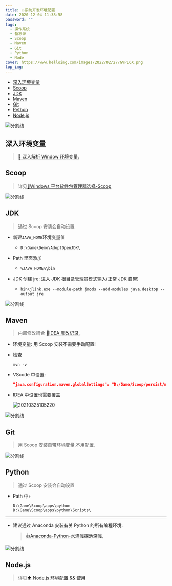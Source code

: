 ```yaml
---
title: 💥系统开发环境配置
date: 2020-12-04 11:38:58
password: ""
tags:
  - 操作系统
  - 备忘录
  - Scoop
  - Maven
  - Git
  - Python
  - Node
cover: https://www.helloimg.com/images/2022/02/27/GVPL6X.png
top_img:
---
```


<!--
 * @Author: Weidows
 * @Date: 2020-12-04 11:38:58
 * @LastEditors: Weidows
 * @LastEditTime: 2022-02-07 01:05:13
 * @FilePath: \Blog-private\source\_posts\system\system_variable.md
 * @Description:
-->

- [深入环境变量](#深入环境变量)
- [Scoop](#scoop)
- [JDK](#jdk)
- [Maven](#maven)
- [Git](#git)
- [Python](#python)
- [Node.js](#nodejs)

<a>![分割线](https://cdn.jsdelivr.net/gh/Weidows/Images/img/divider.png)</a>

## 深入环境变量

> [🎇 深入解析 Window 环境变量.](../深入环境变量)

## Scoop

> 详见[🙌Windows 平台软件包管理器选择-Scoop](../../tools/Scoop)

<a>![分割线](https://cdn.jsdelivr.net/gh/Weidows/Images/img/divider.png)</a>

## JDK

> 通过 Scoop 安装会自动设置

- 新建`JAVA_HOME`环境变量值
  - `D:\Game\Demo\AdoptOpenJDK\`
- Path 里面添加
  - `%JAVA_HOME%\bin`
- JDK 创建 jre: 进入 JDK 根目录管理员模式输入(正常 JDK 自带)

  - `bin\jlink.exe --module-path jmods --add-modules java.desktop --output jre`

<a>![分割线](https://cdn.jsdelivr.net/gh/Weidows/Images/img/divider.png)</a>

## Maven

> 内部修改耦合 [🎉IDEA 魔改记录.](../../tools/IDEA/Modification#maven)

- 环境变量: 用 Scoop 安装不需要手动配置!

- 检查

  ```shell
  mvn -v
  ```

- VScode 中设置:

  ```json
  "java.configuration.maven.globalSettings": "D:/Game/Scoop/persist/maven/conf/settings.xml",
  ```

- IDEA 中设置也需要覆盖

  <img src="https://www.helloimg.com/images/2022/02/27/GVshlQ.png" alt="20210325105220" />

<a>![分割线](https://cdn.jsdelivr.net/gh/Weidows/Images/img/divider.png)</a>

## Git

> 用 Scoop 安装自带环境变量,不用配置.

<a>![分割线](https://cdn.jsdelivr.net/gh/Weidows/Images/img/divider.png)</a>

## Python

> 通过 Scoop 安装会自动设置

- Path 中+
  ```
  D:\Game\Scoop\apps\python
  D:\Game\Scoop\apps\python\Scripts\
  ```

---

- 建议通过 Anaconda 安装有关 Python 的所有编程环境.

  > [👍Anaconda-Python-水漂浅探池深浅.](../../others/python/anaconda)

<a>![分割线](https://cdn.jsdelivr.net/gh/Weidows/Images/img/divider.png)</a>

## Node.js

> 详见[⬆ Node.js 环境配置 && 使用](../../Web/Node/node)
